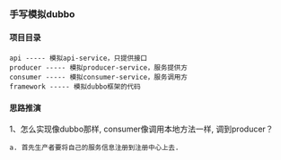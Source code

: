 ### 手写模拟dubbo
#### 项目目录
```
api ----- 模拟api-service，只提供接口
producer ----- 模拟producer-service，服务提供方
consumer ----- 模拟consumer-service，服务调用方
framework ----- 模拟dubbo框架的代码
```
#### 思路推演
1、怎么实现像dubbo那样, consumer像调用本地方法一样, 调到producer？
```
a. 首先生产者要将自己的服务信息注册到注册中心上去. 
```


